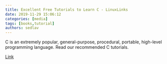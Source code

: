 ```yaml
---
title: Excellent Free Tutorials to Learn C - LinuxLinks
date: 2019-11-29 15:06:12
categories: [media]
tags: [books,tutorial]
authors: sedlav
---
```


C is an extremely popular, general-purpose, procedural, portable, high-level programming language. Read our recommended C tutorials.

[Link](https://www.linuxlinks.com/excellent-free-tutorials-learn-c/)
